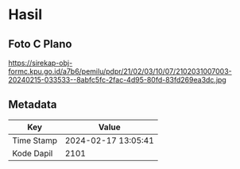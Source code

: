 # Hasil

## Foto C Plano

https://sirekap-obj-formc.kpu.go.id/a7b6/pemilu/pdpr/21/02/03/10/07/2102031007003-20240215-033533--8abfc5fc-2fac-4d95-80fd-83fd269ea3dc.jpg


## Metadata

| Key        | Value               |
| ---------- | ------------------- |
| Time Stamp | 2024-02-17 13:05:41 |
| Kode Dapil | 2101                |



